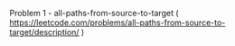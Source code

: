Problem 1 - all-paths-from-source-to-target ( https://leetcode.com/problems/all-paths-from-source-to-target/description/ )